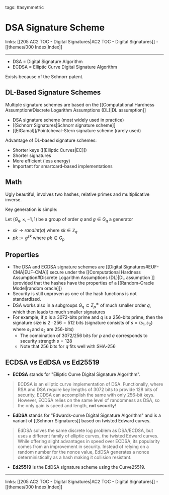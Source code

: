 tags: #asymmetric 

# DSA Signature Scheme

links: [[205 AC2 TOC - Digital Signatures|AC2 TOC - Digital Signatures]] - [[themes/000 Index|Index]]

---

* DSA = Digital Signature Algorithm  
* ECDSA = Elliptic Curve Digital Signature Algorithm

Exists because of the Schnorr patent.

## DL-Based Signature Schemes

Multiple signature schemes are based on the [[Computational Hardness Assumption#Discrete Logarithm Assumptions (DL)|DL assumption]]

* DSA signature scheme (most widely used in practice)  
* [[Schnorr Signatures|Schnorr signature scheme]]  
* [[ElGamal]]/Pointcheval–Stern signature scheme (rarely used)

Advantage of DL-based signature schemes:

* Shorter keys ([[Elliptic Curves|EC]])
* Shorter signatures
* More efficient (less energy)
* Important for smartcard-based implementations

## Math

Ugly beautiful, involves two hashes, relative primes and multiplicative inverse.

Key generation is simple:

Let $(G_q,\times,−1 ,1)$ be a group of order $q$ and $g \in G_q$ a generator

* $sk \rightarrow randInt(q)$ where $sk \in \mathbb{Z}_q$
* $pk := g^{sk}$ where $pk \in G_p$

## Properties

* The DSA and ECDSA signature schemes are [[Digital Signatures#EUF-CMA|EUF-CMA]] secure under the [[Computational Hardness Assumption#Discrete Logarithm Assumptions (DL)|DL assumption ]](provided that the hashes have the properties of a [[Random-Oracle Model|random oracle]])
* Security is still unproven as one of the hash functions is not standardized.
* DSA works also in a subgroups $G_q ⊂ Z^∗_p$ of much smaller order $q$, which then leads to much smaller signatures
* For example, if $p$ is a 3072-bits prime and $q$ is a 256-bits prime, then the signature size is $2 \cdot 256 = 512$ bits (signature consists of $s = (s_1, s_2)$ where $s_1$ and $s_2$ are 256-bits)
	* ̈The combination of 3072/256 bits for $p$ and $q$ corresponds to security strength $s = 128$
	* Note that 256 bits for $q$ fits well with SHA-256

## ECDSA vs EdDSA vs Ed25519

- **ECDSA** stands for "Elliptic Curve Digital Signature Algorithm".

> ECDSA is an elliptic curve implementation of DSA. Functionally, where RSA and DSA require key lengths of 3072 bits to provide 128 bits of security, ECDSA can accomplish the same with only 256-bit keys. However, ECDSA relies on the same level of randomness as DSA, so the only gain is speed and length, **not security**!

- **EdDSA** stands for "Edwards-curve Digital Signature Algorithm" and is a variant of [[Schnorr Signatures]] based on twisted Edward curves.

> EdDSA solves the same discrete log problem as DSA/ECDSA, but uses a different family of elliptic curves, the twisted Edward curves. While offering slight advantages in speed over ECDSA, its popularity comes from an improvement in security. Instead of relying on a random number for the nonce value, EdDSA generates a nonce deterministically as a hash making it collision resistant.

- **Ed25519** is the EdDSA signature scheme using the Curve25519.

---
links: [[205 AC2 TOC - Digital Signatures|AC2 TOC - Digital Signatures]] - [[themes/000 Index|Index]]